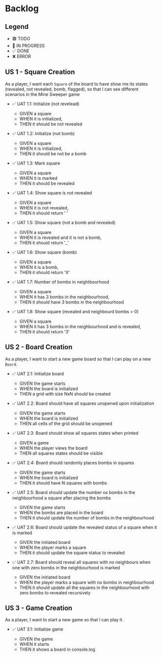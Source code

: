 # Backlog

## Legend

- 🟩 TODO
- 🚧 IN PROGRESS
- ✅ DONE
- ❌ ERROR

## US 1 - Square Creation

As a player, I want each `Square` of the board to have show me its states (revealed, not revealed, bomb, flagged), so that I can see different scenarios in the Mine Sweeper game

- ✅ UAT 1.1: Initialize (not revelead)

  - GIVEN a square
  - WHEN it is initialized,
  - THEN it should be not revealed

- ✅ UAT 1.2: Initialize (not bomb)

  - GIVEN a square
  - WHEN it is initialized,
  - THEN it should be not be a bomb

- ✅ UAT 1.3: Mark square

  - GIVEN a square
  - WHEN it is marked
  - THEN it should be revealed

- ✅ UAT 1.4: Show square is not revealed

  - GIVEN a square
  - WHEN it is not revealed,
  - THEN it should return ' '

- ✅ UAT 1.5: Show square (not a bomb and revealed)

  - GIVEN a square
  - WHEN it is revealed and it is not a bomb,
  - THEN it should return '\_'

- ✅ UAT 1.6: Show square (bomb)

  - GIVEN a square
  - WHEN it is a bomb,
  - THEN it should return 'X'

- ✅ UAT 1.7: Number of bombs in neightbourhood

  - GIVEN a square
  - WHEN it has 3 bombs in the neighbourhood,
  - THEN it should have 3 bombs in the neighbourhood

- ✅ UAT 1.8: Show square (revealed and neighbourd bombs > 0)

  - GIVEN a square
  - WHEN it has 3 bombs in the neighbourhood and is revealed,
  - THEN it should return '3'

## US 2 - Board Creation

As a player, I want to start a new game board so that I can play on a new `Board`.

- ✅ UAT 2.1: Initialize board

  - GIVEN the game starts
  - WHEN the board is initialized
  - THEN a grid with size NxN should be created

- ✅ UAT 2.2: Board should have all squares unopened upon initialization

  - GIVEN the game starts
  - WHEN the board is initialized
  - THEN all cells of the grid should be unopened

- ✅ UAT 2.3: Board should show all squares states when printed

  - GIVEN a game
  - WHEN the player views the board
  - THEN all squares states should be visible

- ✅ UAT 2.4: Board should randomly places bombs in squares

  - GIVEN the game starts
  - WHEN the board is initialized
  - THEN it should have N squares with bombs

- ✅ UAT 2.5: Board should update the number os bombs in the neighbourhood a square after placing the bombs

  - GIVEN the game starts
  - WHEN the bombs are placed in the board
  - THEN it should update the number of bombs in the neighbourhood

- ✅ UAT 2.6: Board should update the revealed status of a square when it is marked

  - GIVEN the initiated board
  - WHEN the player marks a square
  - THEN it should update the square status to revealed

- ✅ UAT 2.7: Board should reveal all squares with no neighbours when one with zero bombs in the neighbourhood is marked

  - GIVEN the initiated board
  - WHEN the player marks a square with no bombs in neighbourhood
  - THEN it should update all the squares in the neighbourhood with zero bombs to revealed recursively

## US 3 - Game Creation

As a player, I want to start a new game so that I can play it.

- ✅ UAT 3.1: Initialize game

  - GIVEN the game
  - WHEN it starts
  - THEN it shows a board in console.log
